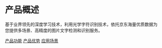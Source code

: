 #  产品概述

基于业界领先的深度学习技术，利用光学字符识别技术，依托京东海量优质数据为您提供多场景、高精度的图片文字检测和识别服务。

[产品功能](Features.md)
[产品优势](Benefits.md)
[应用场景](Application-Scenarios.md)
